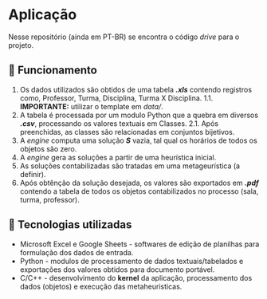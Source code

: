 # Aplicação
Nesse repositório (ainda em PT-BR) se encontra o código *drive* para o projeto.

## 📓 Funcionamento

1. Os dados utilizados são obtidos de uma tabela ***.xls*** contendo registros como, Professor, Turma, Disciplina, Turma X Disciplina.
  1.1. **IMPORTANTE:** utilizar o template em *data/*. 
2. A tabela é processada por um modulo Python que a quebra em diversos ***.csv***, processando os valores textuais em Classes.
  2.1. Após preenchidas, as classes são relacionadas em conjuntos bijetivos.
3. A *engine* computa uma solução ***S*** vazia, tal qual os horários de todos os objetos são zero.
4. A *engine* gera as soluções a partir de uma heurística inicial.
5. As soluções contabilizadas são tratadas em uma metageurística (a definir).
6. Após obtênção da solução desejada, os valores são exportados em ***.pdf*** contendo a tabela de todos os objetos contabilizados no processo (sala, turma, professor).

## 🚀 Tecnologias utilizadas
 - Microsoft Excel e Google Sheets - softwares de edição de planilhas para formulação dos dados de entrada.
 - Python - modulos de processamento de dados textuais/tabelados e exportações dos valores obtidos para documento portável.
 - C/C++ - desenvolvimento do **kernel** da aplicação, processamento dos dados (objetos) e execução das metaheuristicas.

